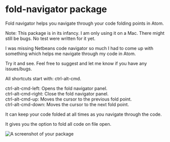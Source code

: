 # fold-navigator package

<p>
Fold navigator helps you navigate through your code folding points in Atom.
</p>
<p>
Note: This package is in its infancy. I am only using it on a Mac. There might still be bugs. No test were written for it yet.
</p>
<p>
I was missing Netbeans code navigator so much I had to come up with something which helps me navigate through my code in Atom.
</p>
<p>
Try it and see. Feel free to suggest and let me know if you have any issues/bugs.
</p>
<p>
All shortcuts start with: ctrl-alt-cmd.
</p>
<p>
ctrl-alt-cmd-left: Opens the fold navigator panel.<br>
ctrl-alt-cmd-right: Close the fold navigator panel.<br>
ctrl-alt-cmd-up: Moves the cursor to the previous fold point.<br>
ctrl-alt-cmd-down: Moves the cursor to the next fold point.<br>
</p>
<p>
It can keep your code folded at all times as you navigate through the code.
</p>
<p>
It gives you the option to fold all code on file open.
</p>

![A screenshot of your package](https://drive.google.com/uc?export=view&id=0B7VdYIkRLxQWQWFjY1FjUElnRkk)
